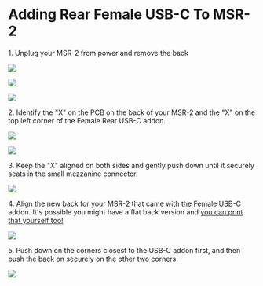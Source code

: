 # Adding Rear Female USB-C To MSR-2

1\. Unplug your MSR-2 from power and remove the back

![](../../../../assets/msr-2-add-co2-pic-1.jpg)

![](../../../../assets/msr-2-add-co2-pic-2.jpg)

![](../../../../assets/msr-2-add-co2-pic-3-1.jpg)

2\. Identify the "X" on the PCB on the back of your MSR-2 and the "X" on the top left corner of the Female Rear USB-C addon.

![](assets/msr-2-female-usb-c-pic-1.jpeg)

![](assets/msr-2-female-usb-c-pic-2.jpeg)

3\. Keep the "X" aligned on both sides and gently push down until it securely seats in the small mezzanine connector.

![](assets/msr-2-female-usb-c-pic-3.jpeg)

4\. Align the new back for your MSR-2 that came with the Female USB-C addon. It's possible you might have a flat back version and <a href="https://www.printables.com/model/932026-apollo-automation-msr-2-mmwave-co2-multisensor-for/files#preview.file.oGG7K" target="_blank" rel="noreferrer nofollow noopener">you can print that yourself too!</a>

![](assets/msr-2-female-usb-c-pic-4.jpeg)

5\. Push down on the corners closest to the USB-C addon first, and then push the back on securely on the other two corners.

![](assets/msr-2-female-usb-c-pic-5.jpeg)